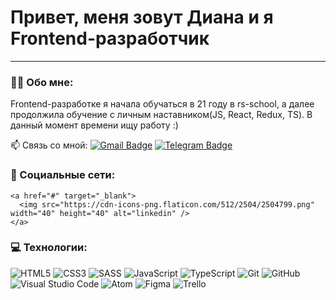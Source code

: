 

# Привет, меня зовут Диана и я Frontend-разработчик

---

### 👩‍💻 Обо мне:
Frontend-разработке я начала обучаться в 21 году в rs-school, а далее продолжила обучение с личным наставником(JS, React, Redux, TS). В данный момент времени ищу работу :)

:mailbox: Связь со мной: [![Gmail Badge](https://img.shields.io/badge/-Gmail-red?style=flat&logo=Gmail&logoColor=white)](mailto:dtsukanova5@gmail.com) [![Telegram Badge](https://img.shields.io/badge/-DiTsukanova-blue?style=flat&logo=Telegram&logoColor=white)](https://t.me/DiTsukanova)

### 🤝 Социальные сети:

    <a href="#" target="_blank">
      <img src="https://cdn-icons-png.flaticon.com/512/2504/2504799.png" width="40" height="40" alt="linkedin" />
    </a>
    
### 💻 Технологии:
![HTML5](https://img.shields.io/badge/html5-%23E34F26.svg?style=for-the-badge&logo=html5&logoColor=white)
![CSS3](https://img.shields.io/badge/css3-%231572B6.svg?style=for-the-badge&logo=css3&logoColor=white)
![SASS](https://img.shields.io/badge/SASS-hotpink.svg?style=for-the-badge&logo=SASS&logoColor=white)
![JavaScript](https://img.shields.io/badge/javascript-%23323330.svg?style=for-the-badge&logo=javascript&logoColor=%23F7DF1E)
![TypeScript](https://img.shields.io/badge/typescript-%23007ACC.svg?style=for-the-badge&logo=typescript&logoColor=white)
![Git](https://img.shields.io/badge/git-%23F05033.svg?style=for-the-badge&logo=git&logoColor=white)
![GitHub](https://img.shields.io/badge/github-%23121011.svg?style=for-the-badge&logo=github&logoColor=white)
![Visual Studio Code](https://img.shields.io/badge/Visual%20Studio%20Code-0078d7.svg?style=for-the-badge&logo=visual-studio-code&logoColor=white)
![Atom](https://img.shields.io/badge/Atom-%2366595C.svg?style=for-the-badge&logo=atom&logoColor=white)
![Figma](https://img.shields.io/badge/figma-%23F24E1E.svg?style=for-the-badge&logo=figma&logoColor=white)
![Trello](https://img.shields.io/badge/Trello-%23026AA7.svg?style=for-the-badge&logo=Trello&logoColor=white)
